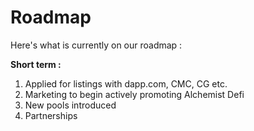 # Roadmap

Here's what is currently on our roadmap :

**Short term :**

1. Applied for listings with dapp.com, CMC, CG etc.
2. Marketing to begin actively promoting Alchemist Defi
3. New pools introduced
4. Partnerships



